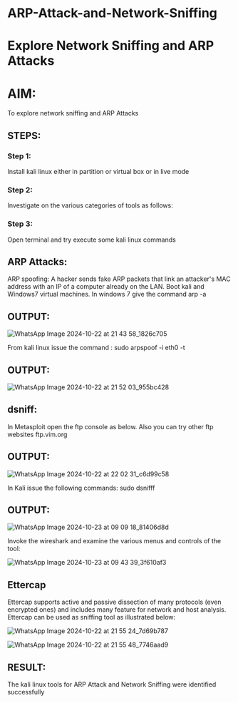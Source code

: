 # ARP-Attack-and-Network-Sniffing
# Explore Network Sniffing and ARP Attacks

# AIM:

To explore network sniffing and ARP Attacks

## STEPS:

### Step 1:

Install kali linux either in partition or virtual box or in live mode

### Step 2:

Investigate on the various categories of tools as follows:


### Step 3:
Open terminal and try execute some kali linux commands

## ARP Attacks:  
ARP spoofing: A hacker sends fake ARP packets that link an attacker's MAC address with an IP of a computer already on the LAN. 
Boot kali and Windows7 virtual machines.
In windows 7 give the command arp -a
## OUTPUT:

![WhatsApp Image 2024-10-22 at 21 43 58_1826c705](https://github.com/user-attachments/assets/1418c4da-3272-4c29-89bd-02f8cf77fb9a)


From kali linux issue the command :
sudo arpspoof -i eth0 -t <target system> <gateway>
## OUTPUT:

![WhatsApp Image 2024-10-22 at 21 52 03_955bc428](https://github.com/user-attachments/assets/ff3a67cc-7f80-40fa-826e-3694a68b0db0)

## dsniff:
 
In Metasploit open the ftp console as below. Also you can try other ftp websites ftp.vim.org


## OUTPUT:

![WhatsApp Image 2024-10-22 at 22 02 31_c6d99c58](https://github.com/user-attachments/assets/6447ad75-6ec8-4506-b1be-d93053f069d6)

In Kali issue the following commands:
sudo dsnifff

## OUTPUT:
![WhatsApp Image 2024-10-23 at 09 09 18_81406d8d](https://github.com/user-attachments/assets/39f2d3cf-49c3-4fef-8108-b24dccd14cdb)



Invoke the wireshark and examine the various menus  and controls of the tool:

![WhatsApp Image 2024-10-23 at 09 43 39_3f610af3](https://github.com/user-attachments/assets/ce7f3679-eff5-4c40-8819-c61cae89dacb)


## Ettercap
Ettercap supports active and passive dissection of many protocols (even encrypted ones) and includes many feature for network and host analysis. Ettercap can be used as sniffing tool as illustrated below:

![WhatsApp Image 2024-10-22 at 21 55 24_7d69b787](https://github.com/user-attachments/assets/2b75d0f6-ca16-4880-8176-2eb1e8860b9a)

![WhatsApp Image 2024-10-22 at 21 55 48_7746aad9](https://github.com/user-attachments/assets/dbd01e64-2073-471a-a9bd-cff12f4b1f24)


## RESULT:
The kali linux tools for ARP Attack and Network Sniffing were identified successfully
